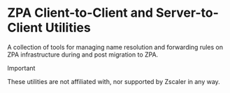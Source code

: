 # ZPA Client-to-Client and Server-to-Client Utilities
A collection of tools for managing name resolution and forwarding rules on ZPA infrastructure during and post migration to ZPA.

> [!IMPORTANT]
> These utilities are not affiliated with, nor supported by Zscaler in any way.
